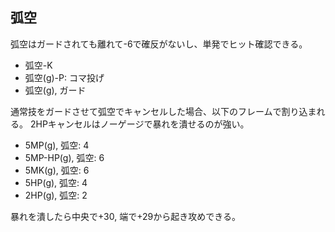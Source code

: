 ## 弧空

弧空はガードされても離れて-6で確反がないし、単発でヒット確認できる。

- 弧空-K
- 弧空(g)-P: コマ投げ
- 弧空(g), ガード

通常技をガードさせて弧空でキャンセルした場合、以下のフレームで割り込まれる。
2HPキャンセルはノーゲージで暴れを潰せるのが強い。

- 5MP(g), 弧空: 4
- 5MP-HP(g), 弧空: 6
- 5MK(g), 弧空: 6
- 5HP(g), 弧空: 4
- 2HP(g), 弧空: 2

暴れを潰したら中央で+30, 端で+29から起き攻めできる。
